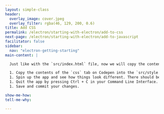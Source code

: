 ```yaml
---
layout: simple-class
header:
  overlay_image: cover.jpeg
  overlay_filter: rgba(46, 129, 200, 0.6)
title: Add CSS
permalink: /electron/starting-with-electron/add-to-css
next-page: /electron/starting-with-electron/add-to-javascript
facilitator: false
sidebar:
  nav: "electron-getting-starting"
main-content: |

  Just like with the `src/index.html` file, now we will copy the contents for the css.

  1. Copy the contents of the `css` tab on Codepen into the `src/style.css` file.
  1. Spin up the app and see how things look different. There should be style now, but you should still be unable to play the game.
  1. Quit the app by pressing Ctrl + C in your Command Line Interface.
  1. Save and commit your changes.

show-me-how:
tell-me-why:

---
```

